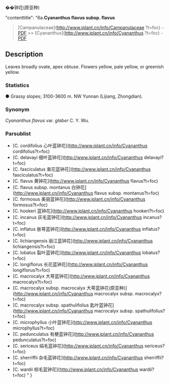 
��钟花(原亚种)

 

  "contenttitle": "6a.**Cyananthus flavus subsp. flavus**

> [Campanulaceae](http://www.iplant.cn/info/Campanulaceae ?t=foc) - [PDF](http://iplant.cn/foc/pdf/Campanulaceae.pdf) >> [Cyananthus](http://www.iplant.cn/info/Cyananthus ?t=foc) - [PDF](http://www.iplant.cn/foc/pdf/Cyananthus.pdf)

## Description

Leaves broadly ovate, apex obtuse. Flowers yellow, pale yellow, or greenish yellow.

### Statistics
● Grassy slopes; 3100-3600 m. NW Yunnan (Lijiang, Zhongdian).

### Synonym
*Cyananthus flavus* var. *glaber* C. Y. Wu.

### Parsublist

* [C.  cordifolius  心叶蓝钟花](http://www.iplant.cn/info/Cyananthus cordifolius?t=foc)
* [C.  delavayi  细叶蓝钟花](http://www.iplant.cn/info/Cyananthus delavayi?t=foc)
* [C.  fasciculatus  束花蓝钟花](http://www.iplant.cn/info/Cyananthus fasciculatus?t=foc)
* [C.  flavus  黄钟花](http://www.iplant.cn/info/Cyananthus flavus?t=foc)
* [C.  flavus subsp. montanus  白钟花](http://www.iplant.cn/info/Cyananthus flavus subsp. montanus?t=foc)
* [C.  formosus  美丽蓝钟花](http://www.iplant.cn/info/Cyananthus formosus?t=foc)
* [C.  hookeri  蓝钟花](http://www.iplant.cn/info/Cyananthus hookeri?t=foc)
* [C.  incanus  灰毛蓝钟花](http://www.iplant.cn/info/Cyananthus incanus?t=foc)
* [C.  inflatus  胀萼蓝钟花](http://www.iplant.cn/info/Cyananthus inflatus?t=foc)
* [C.  lichiangensis  丽江蓝钟花](http://www.iplant.cn/info/Cyananthus lichiangensis?t=foc)
* [C.  lobatus  裂叶蓝钟花](http://www.iplant.cn/info/Cyananthus lobatus?t=foc)
* [C.  longiflorus  长花蓝钟花](http://www.iplant.cn/info/Cyananthus longiflorus?t=foc)
* [C.  macrocalyx  大萼蓝钟花](http://www.iplant.cn/info/Cyananthus macrocalyx?t=foc)
* [C.  macrocalyx subsp. macrocalyx  大萼蓝钟花(原亚种)](http://www.iplant.cn/info/Cyananthus macrocalyx subsp. macrocalyx?t=foc)
* [C.  macrocalyx subsp. spathulifolius  匙叶蓝钟花](http://www.iplant.cn/info/Cyananthus macrocalyx subsp. spathulifolius?t=foc)
* [C.  microphyllus  小叶蓝钟花](http://www.iplant.cn/info/Cyananthus microphyllus?t=foc)
* [C.  pedunculatus  有梗蓝钟花](http://www.iplant.cn/info/Cyananthus pedunculatus?t=foc)
* [C.  sericeus  绢毛蓝钟花](http://www.iplant.cn/info/Cyananthus sericeus?t=foc)
* [C.  sherriffii  杂毛蓝钟花](http://www.iplant.cn/info/Cyananthus sherriffii?t=foc)
* [C.  wardii  棕毛蓝钟花](http://www.iplant.cn/info/Cyananthus wardii?t=foc)
"
}